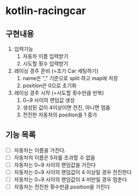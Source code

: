 # kotlin-racingcar

## 구현내용
1. 입력기능
    1. 자동차 이름 입력받기
    2. 시도할 횟수 입력받기
2. 레이싱 경주 준비 (=초기 Car 세팅하기)
    1. name은 "," 기준으로 split 하고 map에 저장
    2. position은 0으로 초기화
3. 레이싱 경주 시작 (=시도할 횟수만큼 반복)
    1. 0~9 사이의 랜덤값 생성
    2. 생성된 값이 4이상이면 전진, 아니면 멈춤
    3. 전진한 자동차의 position을 1 증가

## 기능 목록
- [ ] 자동차는 이름을 가진다.
- [ ] 자동차의 이름은 5자를 초과할 수 없음
- [ ] 자동차는 0~9 사이의 랜덤값을 가진다
- [ ] 자동차는 0~9 사이의 랜덤값이 4 이상일 경우 전진한다
- [ ] 자동차는 0~9 사이의 랜덤값이 4 미만일 경우 멈춘다
- [ ] 자동차는 전진한 횟수만큼 position을 가진다
